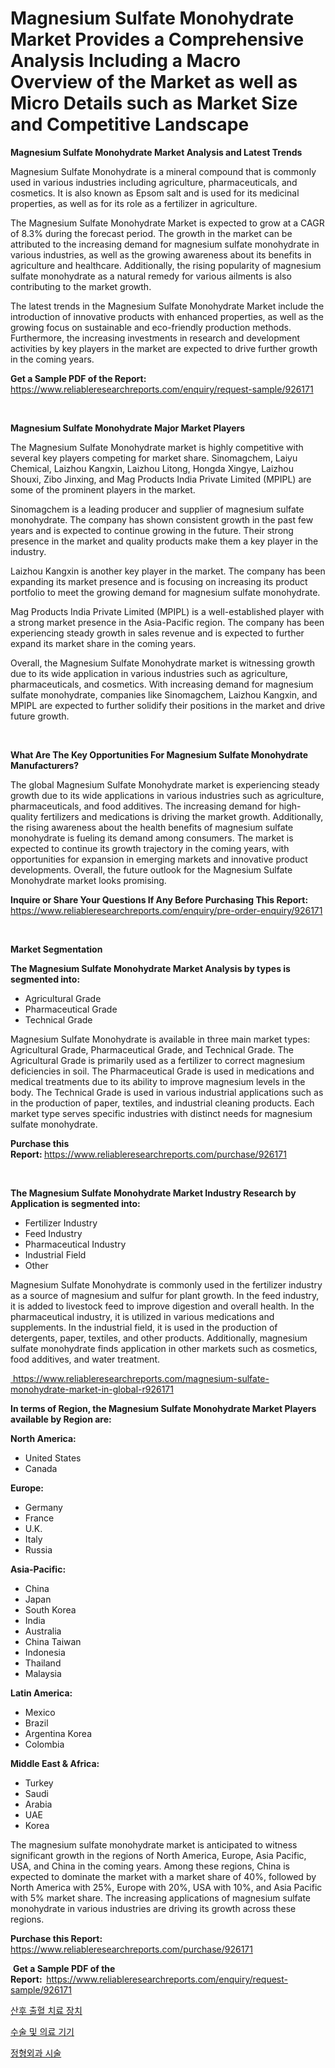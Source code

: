 <p><h1>Magnesium Sulfate Monohydrate Market Provides a Comprehensive Analysis Including a Macro Overview of the Market as well as Micro Details such as Market Size and Competitive Landscape</h1></p><p><strong>Magnesium Sulfate Monohydrate Market Analysis and Latest Trends</strong></p>
<p><p>Magnesium Sulfate Monohydrate is a mineral compound that is commonly used in various industries including agriculture, pharmaceuticals, and cosmetics. It is also known as Epsom salt and is used for its medicinal properties, as well as for its role as a fertilizer in agriculture.</p><p>The Magnesium Sulfate Monohydrate Market is expected to grow at a CAGR of 8.3% during the forecast period. The growth in the market can be attributed to the increasing demand for magnesium sulfate monohydrate in various industries, as well as the growing awareness about its benefits in agriculture and healthcare. Additionally, the rising popularity of magnesium sulfate monohydrate as a natural remedy for various ailments is also contributing to the market growth.</p><p>The latest trends in the Magnesium Sulfate Monohydrate Market include the introduction of innovative products with enhanced properties, as well as the growing focus on sustainable and eco-friendly production methods. Furthermore, the increasing investments in research and development activities by key players in the market are expected to drive further growth in the coming years.</p></p>
<p><strong>Get a Sample PDF of the Report:&nbsp;</strong> <a href="https://www.reliableresearchreports.com/enquiry/request-sample/926171">https://www.reliableresearchreports.com/enquiry/request-sample/926171</a></p>
<p>&nbsp;</p>
<p><strong>Magnesium Sulfate Monohydrate Major Market Players</strong></p>
<p><p>The Magnesium Sulfate Monohydrate market is highly competitive with several key players competing for market share. Sinomagchem, Laiyu Chemical, Laizhou Kangxin, Laizhou Litong, Hongda Xingye, Laizhou Shouxi, Zibo Jinxing, and Mag Products India Private Limited (MPIPL) are some of the prominent players in the market.</p><p>Sinomagchem is a leading producer and supplier of magnesium sulfate monohydrate. The company has shown consistent growth in the past few years and is expected to continue growing in the future. Their strong presence in the market and quality products make them a key player in the industry.</p><p>Laizhou Kangxin is another key player in the market. The company has been expanding its market presence and is focusing on increasing its product portfolio to meet the growing demand for magnesium sulfate monohydrate.</p><p>Mag Products India Private Limited (MPIPL) is a well-established player with a strong market presence in the Asia-Pacific region. The company has been experiencing steady growth in sales revenue and is expected to further expand its market share in the coming years.</p><p>Overall, the Magnesium Sulfate Monohydrate market is witnessing growth due to its wide application in various industries such as agriculture, pharmaceuticals, and cosmetics. With increasing demand for magnesium sulfate monohydrate, companies like Sinomagchem, Laizhou Kangxin, and MPIPL are expected to further solidify their positions in the market and drive future growth.</p></p>
<p>&nbsp;</p>
<p><strong>What Are The Key Opportunities For Magnesium Sulfate Monohydrate Manufacturers?</strong></p>
<p><p>The global Magnesium Sulfate Monohydrate market is experiencing steady growth due to its wide applications in various industries such as agriculture, pharmaceuticals, and food additives. The increasing demand for high-quality fertilizers and medications is driving the market growth. Additionally, the rising awareness about the health benefits of magnesium sulfate monohydrate is fueling its demand among consumers. The market is expected to continue its growth trajectory in the coming years, with opportunities for expansion in emerging markets and innovative product developments. Overall, the future outlook for the Magnesium Sulfate Monohydrate market looks promising.</p></p>
<p><strong>Inquire or Share Your Questions If Any Before Purchasing This Report:</strong> <a href="https://www.reliableresearchreports.com/enquiry/pre-order-enquiry/926171">https://www.reliableresearchreports.com/enquiry/pre-order-enquiry/926171</a></p>
<p>&nbsp;</p>
<p><strong>Market Segmentation</strong></p>
<p><strong>The Magnesium Sulfate Monohydrate Market Analysis by types is segmented into:</strong></p>
<p><ul><li>Agricultural Grade</li><li>Pharmaceutical Grade</li><li>Technical Grade</li></ul></p>
<p><p>Magnesium Sulfate Monohydrate is available in three main market types: Agricultural Grade, Pharmaceutical Grade, and Technical Grade. The Agricultural Grade is primarily used as a fertilizer to correct magnesium deficiencies in soil. The Pharmaceutical Grade is used in medications and medical treatments due to its ability to improve magnesium levels in the body. The Technical Grade is used in various industrial applications such as in the production of paper, textiles, and industrial cleaning products. Each market type serves specific industries with distinct needs for magnesium sulfate monohydrate.</p></p>
<p><strong>Purchase this Report:&nbsp;</strong><a href="https://www.reliableresearchreports.com/purchase/926171">https://www.reliableresearchreports.com/purchase/926171</a></p>
<p>&nbsp;</p>
<p><strong>The Magnesium Sulfate Monohydrate Market Industry Research by Application is segmented into:</strong></p>
<p><ul><li>Fertilizer Industry</li><li>Feed Industry</li><li>Pharmaceutical Industry</li><li>Industrial Field</li><li>Other</li></ul></p>
<p><p>Magnesium Sulfate Monohydrate is commonly used in the fertilizer industry as a source of magnesium and sulfur for plant growth. In the feed industry, it is added to livestock feed to improve digestion and overall health. In the pharmaceutical industry, it is utilized in various medications and supplements. In the industrial field, it is used in the production of detergents, paper, textiles, and other products. Additionally, magnesium sulfate monohydrate finds application in other markets such as cosmetics, food additives, and water treatment.</p></p>
<p><a href="https://www.reliableresearchreports.com/magnesium-sulfate-monohydrate-market-in-global-r926171">&nbsp;https://www.reliableresearchreports.com/magnesium-sulfate-monohydrate-market-in-global-r926171</a></p>
<p><strong>In terms of Region, the Magnesium Sulfate Monohydrate Market Players available by Region are:</strong></p>
<p>
    <p> <strong> North America: </strong>
        <ul>
            <li>United States</li>
            <li>Canada</li>
        </ul>
        </p> 
    <p> <strong> Europe: </strong>
        <ul>
            <li>Germany</li>
            <li>France</li>
            <li>U.K.</li>
            <li>Italy</li>
            <li>Russia</li>
        </ul>
        </p> 
    <p> <strong> Asia-Pacific: </strong>
        <ul>
            <li>China</li>
            <li>Japan</li>
            <li>South Korea</li>
            <li>India</li>
            <li>Australia</li>
            <li>China Taiwan</li>
            <li>Indonesia</li>
            <li>Thailand</li>
            <li>Malaysia</li>
        </ul>
        </p> 
    <p> <strong> Latin America: </strong>
        <ul>
            <li>Mexico</li>
            <li>Brazil</li>
            <li>Argentina Korea</li>
            <li>Colombia</li>
        </ul>
        </p> 
    <p> <strong> Middle East & Africa: </strong>
        <ul>
            <li>Turkey</li>
            <li>Saudi</li>
            <li>Arabia</li>
            <li>UAE</li>
            <li>Korea</li>
        </ul>
    </p>
    </p>
<p><p>The magnesium sulfate monohydrate market is anticipated to witness significant growth in the regions of North America, Europe, Asia Pacific, USA, and China in the coming years. Among these regions, China is expected to dominate the market with a market share of 40%, followed by North America with 25%, Europe with 20%, USA with 10%, and Asia Pacific with 5% market share. The increasing applications of magnesium sulfate monohydrate in various industries are driving its growth across these regions.</p></p>
<p><strong>Purchase this Report: </strong><a href="https://www.reliableresearchreports.com/purchase/926171">https://www.reliableresearchreports.com/purchase/926171</a></p>
<p>&nbsp;<strong>Get a Sample PDF of the Report:&nbsp;&nbsp;</strong><a href="https://www.reliableresearchreports.com/enquiry/request-sample/926171">https://www.reliableresearchreports.com/enquiry/request-sample/926171</a></p>
<p><strong></strong></p>
<p><p><a href="https://github.com/TimmyMann6767/Market-Research-Report-List-2/blob/main/622352593233.md">산후 출혈 치료 장치</a></p><p><a href="https://github.com/JeromeRtyau89966/Market-Research-Report-List-2/blob/main/442245893234.md">수술 및 의료 기기</a></p><p><a href="https://github.com/khytkeqagplkzqvh/Market-Research-Report-List-2/blob/main/749950593232.md">정형외과 시술</a></p></p>
